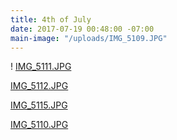```yaml
---
title: 4th of July
date: 2017-07-19 00:48:00 -07:00
main-image: "/uploads/IMG_5109.JPG"
---
```



!
[IMG_5111.JPG](/uploads/IMG_5111.JPG)

[IMG_5112.JPG](/uploads/IMG_5112.JPG)

[IMG_5115.JPG](/uploads/IMG_5115.JPG)

[IMG_5110.JPG](/uploads/IMG_5110.JPG)